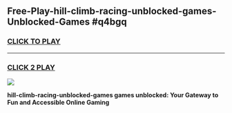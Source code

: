 
## Free-Play-hill-climb-racing-unblocked-games-Unblocked-Games #q4bgq
<h3>
<a href="https://news.freeplayer.one?title=hill-climb-racing-unblocked-games&ref=8M">CLICK TO PLAY</a></h3>
<hr>

<h3>
<a href="https://news.freeplayer.one?title=hill-climb-racing-unblocked-games&ref=8M">CLICK 2 PLAY</a>
  
</h3>

<a href="https://news.freeplayer.one?title=hill-climb-racing-unblocked-games&ref=8M"><img src="https://clearcache.store/games.png"></a>


**hill-climb-racing-unblocked-games games unblocked: Your Gateway to Fun and Accessible Online Gaming**
